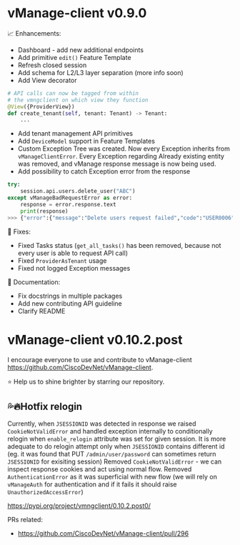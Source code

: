 # vManage-client v0.9.0

📈 Enhancements:
- Dashboard - add new additional endpoints
- Add primitive `edit()` Feature Template
- Refresh closed session
- Add schema for L2/L3 layer separation (more info soon)
- Add View decorator
```python
# API calls can now be tagged from within 
# the vmngclient on which view they function
@View({ProviderView})
def create_tenant(self, tenant: Tenant) -> Tenant:
	...
```
- Add tenant management API primitives
- Add `DeviceModel` support in Feature Templates
- Custom Exception Tree was created. Now every Exception inherits from `vManageClientError`. Every Exception regarding Already existing entity was removed, and vManage response message is now being used.
- Add possibility to catch Exception error from the response
```python
try:
    session.api.users.delete_user("ABC")
except vManageBadRequestError as error:
    response = error.response.text
    print(response)
>>> {"error":{"message":"Delete users request failed","code":"USER0006","details":"No user with name ABC was found"}}
```

🔨 Fixes:

- Fixed Tasks status (`get_all_tasks()`  has been removed, because not every user is able to request API call)
- Fixed `ProviderAsTenant` usage
- Fixed not logged Exception messages
  
📖 Documentation:
- Fix docstrings in multiple packages
- Add new contributing API guideline
- Clarify README



# vManage-client v0.10.2.post
I encourage everyone to use and contribute to vManage-client https://github.com/CiscoDevNet/vManage-client.

⭐ Help us to shine brighter by starring our repository. 
## 💦🔥Hotfix relogin

Currently, when `JSESSIONID` was detected in response we raised `CookieNotValidError` and handled exception internally to conditionally relogin when `enable_relogin` attribute was set for given session.
It is more adequate to do relogin attempt only when `JSESSIONID` contains different id (eg. it was found that PUT `/admin/user/password` can sometimes return `JSESSIONID` for exisiting session) 
Removed `CookieNotValidError` - we can inspect response cookies and act using normal flow.
Removed `AuthenticationError` as it was superficial with new flow (we will rely on `vManageAuth` for authentication and if it fails it should raise `UnauthorizedAccessError`)

https://pypi.org/project/vmngclient/0.10.2.post0/

PRs related:
- https://github.com/CiscoDevNet/vManage-client/pull/296